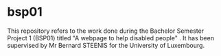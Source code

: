 # bsp01
This repository refers to the work done during the Bachelor Semester Project 1 (BSP01) titled "A webpage to help disabled people" . It has been supervised by Mr Bernard STEENIS for the University of Luxembourg.
